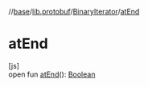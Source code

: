 //[base](../../../index.md)/[lib.protobuf](../index.md)/[BinaryIterator](index.md)/[atEnd](at-end.md)

# atEnd

[js]\
open fun [atEnd](at-end.md)(): [Boolean](https://kotlinlang.org/api/latest/jvm/stdlib/kotlin/-boolean/index.html)
